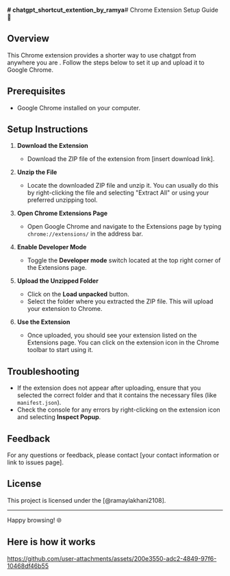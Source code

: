 **# chatgpt_shortcut_extention_by_ramya**# Chrome Extension Setup Guide 🚀

## Overview

This Chrome extension provides a shorter way to use chatgpt from anywhere you are . Follow the steps below to set it up and upload it to Google Chrome.

## Prerequisites

- Google Chrome installed on your computer.

## Setup Instructions

1. **Download the Extension**
   - Download the ZIP file of the extension from [insert download link].

2. **Unzip the File**
   - Locate the downloaded ZIP file and unzip it. You can usually do this by right-clicking the file and selecting "Extract All" or using your preferred unzipping tool.

3. **Open Chrome Extensions Page**
   - Open Google Chrome and navigate to the Extensions page by typing `chrome://extensions/` in the address bar.

4. **Enable Developer Mode**
   - Toggle the **Developer mode** switch located at the top right corner of the Extensions page.

5. **Upload the Unzipped Folder**
   - Click on the **Load unpacked** button.
   - Select the folder where you extracted the ZIP file. This will upload your extension to Chrome.

6. **Use the Extension**
   - Once uploaded, you should see your extension listed on the Extensions page. You can click on the extension icon in the Chrome toolbar to start using it.

## Troubleshooting

- If the extension does not appear after uploading, ensure that you selected the correct folder and that it contains the necessary files (like `manifest.json`).
- Check the console for any errors by right-clicking on the extension icon and selecting **Inspect Popup**.

## Feedback

For any questions or feedback, please contact [your contact information or link to issues page].

## License

This project is licensed under the [@ramaylakhani2108].

---

Happy browsing! 🌐

## Here is how it works

https://github.com/user-attachments/assets/200e3550-adc2-4849-97f6-10468df46b55


